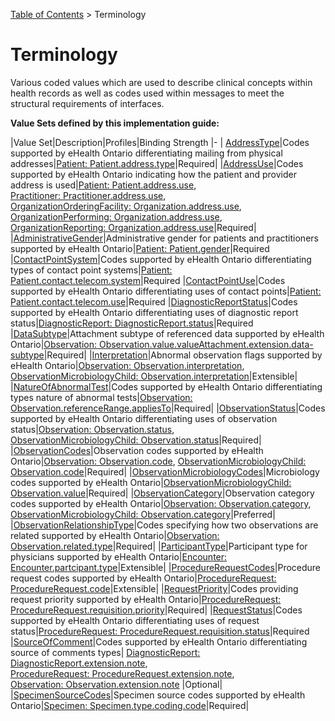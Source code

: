 <p id="breadcrumb">

[Table of Contents](https://simplifier.net/guide/ontariolaboratoriesinformationsystemconsumerquery/home) > Terminology

</p>

# Terminology

Various coded values which are used to describe clinical concepts within health records as well as codes used within messages to meet the structural requirements of interfaces.

**Value Sets defined by this implementation guide:**


|Value Set|Description|Profiles|Binding Strength
|-
| <a href="https://simplifier.net/ontariolaboratoriesi/address-type" target="_blank">AddressType</a>|Codes supported by eHealth Ontario differentiating mailing from physical addresses|[Patient: Patient.address.type](https://simplifier.net/OntarioLaboratoriesI/Patient/~overview)|Required|
|<a href="https://simplifier.net/ontariolaboratoriesi/address-use" target="_blank">AddressUse</a>|Codes supported by eHealth Ontario indicating how the patient and provider address is used|[Patient: Patient.address.use](https://simplifier.net/OntarioLaboratoriesI/Patient/~overview), <br> [Practitioner: Practitioner.address.use](https://simplifier.net/ontariolaboratoriesi/practitioner), <br>[OrganizationOrderingFacility: Organization.address.use](https://simplifier.net/ontariolaboratoriesi/organizationorderingfacility), <br>[OrganizationPerforming: Organization.address.use](https://simplifier.net/ontariolaboratoriesi/organizationperforming),  <br>[OrganizationReporting: Organization.address.use](https://simplifier.net/ontariolaboratoriesi/organizationreporting)|Required|
|<a href="https://simplifier.net/ontariolaboratoriesi/administrative-gender" target="_blank">AdministrativeGender</a>|Administrative gender for patients and practitioners supported by eHealth Ontario|[Patient: Patient.gender](https://simplifier.net/OntarioLaboratoriesI/Patient/~overview)|Required
|<a href="https://simplifier.net/ontariolaboratoriesi/contact-point-system" target="_blank">ContactPointSystem</a>|Codes supported by eHealth Ontario differentiating types of contact point systems|[Patient: Patient.contact.telecom.system](https://simplifier.net/OntarioLaboratoriesI/Patient/~overview)|Required
|<a href="https://simplifier.net/ontariolaboratoriesi/contact-point-use" target="_blank">ContactPointUse</a>|Codes supported by eHealth Ontario differentiating uses of contact points|[Patient: Patient.contact.telecom.use](https://simplifier.net/OntarioLaboratoriesI/Patient/~overview)|Required
|<a href="https://simplifier.net/ontariolaboratoriesi/diagnostic-report-status" target="_blank">DiagnosticReportStatus</a>|Codes supported by eHealth Ontario differentiating uses of diagnostic report status|[DiagnosticReport: DiagnosticReport.status](https://simplifier.net/ontariolaboratoriesi/diagnosticreport)|Required
|<a href="https://simplifier.net/ontariolaboratoriesi/observation-datasubtype" target="_blank">DataSubtype</a>|Attachment subtype of referenced data supported by eHealth Ontario|[Observation: Observation.value.valueAttachment.extension.data-subtype](https://simplifier.net/OntarioLaboratoriesi/Attachment)|Required|
|<a href="https://simplifier.net/ontariolaboratoriesi/observation-interpretation" target="_blank">Interpretation</a>|Abnormal observation flags supported by eHealth Ontario|[Observation: Observation.interpretation](https://simplifier.net/ontariolaboratoriesi/observation), <br>[ObservationMicrobiologyChild: Observation.interpretation](https://simplifier.net/ontariolaboratoriesi/observationmicrobiologychild)|Extensible|
|<a href="https://simplifier.net/ontariolaboratoriesi/observation-natureabnormaltest" target="_blank">NatureOfAbnormalTest</a>|Codes supported by eHealth Ontario differentiating types nature of abnormal tests|[Observation: Observation.referenceRange.appliesTo](https://simplifier.net/ontariolaboratoriesi/Observation)|Required|
|<a href="https://simplifier.net/ontariolaboratoriesi/observation-status" target="_blank">ObservationStatus</a>|Codes supported by eHealth Ontario differentiating uses of observation status|[Observation: Observation.status](https://simplifier.net/ontariolaboratoriesi/observation), <br> [ObservationMicrobiologyChild: Observation.status](https://simplifier.net/ontariolaboratoriesi/observationmicrobiologychild)|Required|
|<a href="https://simplifier.net/ontariolaboratoriesi/observation-codes" target="_blank">ObservationCodes</a>|Observation codes supported by eHealth Ontario|[Observation: Observation.code](https://simplifier.net/ontariolaboratoriesi/observation), [ObservationMicrobiologyChild: Observation.code](https://simplifier.net/ontariolaboratoriesi/observationmicrobiologychild)|Required|
|<a href="https://simplifier.net/ontariolaboratoriesi/observation-micro-codes" target="_blank">ObservationMicrobiologyCodes</a>|Microbiology codes supported by eHealth Ontario|[ObservationMicrobiologyChild: Observation.value](https://simplifier.net/ontariolaboratoriesi/observationmicrobiologychild)|Required|
|<a href="https://simplifier.net/ontariolaboratoriesi/observation-category" target="_blank">ObservationCategory</a>|Observation category codes supported by eHealth Ontario|[Observation: Observation.category](https://simplifier.net/ontariolaboratoriesi/observation), <br> [ObservationMicrobiologyChild: Observation.category](https://simplifier.net/ontariolaboratoriesi/observationmicrobiologychild)|Preferred|
|<a href="https://simplifier.net/ontariolaboratoriesi/observation-relationship-type" target="_blank">ObservationRelationshipType</a>|Codes specifying how two observations are related supported by eHealth Ontario|[Observation: Observation.related.type](https://simplifier.net/ontariolaboratoriesi/observation)|Required|
|<a href="https://simplifier.net/ontariolaboratoriesi/encounter-participant-type" target="_blank">ParticipantType</a>|Participant type for physicians supported by eHealth Ontario|[Encounter: Encounter.partcipant.type](https://simplifier.net/ontariolaboratoriesi/encounter)|Extensible|
|<a href="https://simplifier.net/ontariolaboratoriesi/procedure-request-codes" target="_blank">ProcedureRequestCodes</a>|Procedure request codes supported by eHealth Ontario|[ProcedureRequest: ProcedureRequest.code](https://simplifier.net/ontariolaboratoriesi/procedurerequest)|Extensible|
|<a href="https://simplifier.net/ontariolaboratoriesi/request-priority" target="_blank">RequestPriority</a>|Codes providing request priority supported by eHealth Ontario|[ProcedureRequest: ProcedureRequest.requisition.priority](https://simplifier.net/ontariolaboratoriesi/procedurerequest)|Required|
|<a href="https://simplifier.net/ontariolaboratoriesi/request-status" target="_blank">RequestStatus</a>|Codes supported by eHealth Ontario differentiating uses of request status|[ProcedureRequest: ProcedureRequest.requisition.status](https://simplifier.net/ontariolaboratoriesi/procedurerequest)|Required
|<a href="https://simplifier.net/ontariolaboratoriesi/sourceofcomment" target="_blank">SourceOfComment</a>|Codes supported by eHealth Ontario differentiating source of comments types| [DiagnosticReport: DiagnosticReport.extension.note](https://simplifier.net/ontariolaboratoriesi/diagnosticreport), <br> [ProcedureRequest: ProcedureRequest.extension.note](https://simplifier.net/ontariolaboratoriesi/procedurerequest), <br> [Observation: Observation.extension.note](https://simplifier.net/ontariolaboratoriesi/observation) |Optional|
|<a href="https://simplifier.net/ontariolaboratoriesi/specimen-specimensource" target="_blank">SpecimenSourceCodes</a>|Specimen source codes supported by eHealth Ontario|[Specimen: Specimen.type.coding.code](https://simplifier.net/ontariolaboratoriesi/specimen)|Required|